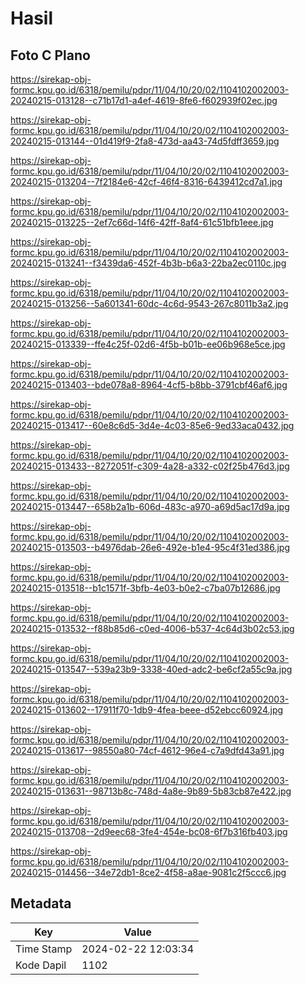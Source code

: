 # Hasil

## Foto C Plano

https://sirekap-obj-formc.kpu.go.id/6318/pemilu/pdpr/11/04/10/20/02/1104102002003-20240215-013128--c71b17d1-a4ef-4619-8fe6-f602939f02ec.jpg

https://sirekap-obj-formc.kpu.go.id/6318/pemilu/pdpr/11/04/10/20/02/1104102002003-20240215-013144--01d419f9-2fa8-473d-aa43-74d5fdff3659.jpg

https://sirekap-obj-formc.kpu.go.id/6318/pemilu/pdpr/11/04/10/20/02/1104102002003-20240215-013204--7f2184e6-42cf-46f4-8316-6439412cd7a1.jpg

https://sirekap-obj-formc.kpu.go.id/6318/pemilu/pdpr/11/04/10/20/02/1104102002003-20240215-013225--2ef7c66d-14f6-42ff-8af4-61c51bfb1eee.jpg

https://sirekap-obj-formc.kpu.go.id/6318/pemilu/pdpr/11/04/10/20/02/1104102002003-20240215-013241--f3439da6-452f-4b3b-b6a3-22ba2ec0110c.jpg

https://sirekap-obj-formc.kpu.go.id/6318/pemilu/pdpr/11/04/10/20/02/1104102002003-20240215-013256--5a601341-60dc-4c6d-9543-267c8011b3a2.jpg

https://sirekap-obj-formc.kpu.go.id/6318/pemilu/pdpr/11/04/10/20/02/1104102002003-20240215-013339--ffe4c25f-02d6-4f5b-b01b-ee06b968e5ce.jpg

https://sirekap-obj-formc.kpu.go.id/6318/pemilu/pdpr/11/04/10/20/02/1104102002003-20240215-013403--bde078a8-8964-4cf5-b8bb-3791cbf46af6.jpg

https://sirekap-obj-formc.kpu.go.id/6318/pemilu/pdpr/11/04/10/20/02/1104102002003-20240215-013417--60e8c6d5-3d4e-4c03-85e6-9ed33aca0432.jpg

https://sirekap-obj-formc.kpu.go.id/6318/pemilu/pdpr/11/04/10/20/02/1104102002003-20240215-013433--8272051f-c309-4a28-a332-c02f25b476d3.jpg

https://sirekap-obj-formc.kpu.go.id/6318/pemilu/pdpr/11/04/10/20/02/1104102002003-20240215-013447--658b2a1b-606d-483c-a970-a69d5ac17d9a.jpg

https://sirekap-obj-formc.kpu.go.id/6318/pemilu/pdpr/11/04/10/20/02/1104102002003-20240215-013503--b4976dab-26e6-492e-b1e4-95c4f31ed386.jpg

https://sirekap-obj-formc.kpu.go.id/6318/pemilu/pdpr/11/04/10/20/02/1104102002003-20240215-013518--b1c1571f-3bfb-4e03-b0e2-c7ba07b12686.jpg

https://sirekap-obj-formc.kpu.go.id/6318/pemilu/pdpr/11/04/10/20/02/1104102002003-20240215-013532--f88b85d6-c0ed-4006-b537-4c64d3b02c53.jpg

https://sirekap-obj-formc.kpu.go.id/6318/pemilu/pdpr/11/04/10/20/02/1104102002003-20240215-013547--539a23b9-3338-40ed-adc2-be6cf2a55c9a.jpg

https://sirekap-obj-formc.kpu.go.id/6318/pemilu/pdpr/11/04/10/20/02/1104102002003-20240215-013602--17911f70-1db9-4fea-beee-d52ebcc60924.jpg

https://sirekap-obj-formc.kpu.go.id/6318/pemilu/pdpr/11/04/10/20/02/1104102002003-20240215-013617--98550a80-74cf-4612-96e4-c7a9dfd43a91.jpg

https://sirekap-obj-formc.kpu.go.id/6318/pemilu/pdpr/11/04/10/20/02/1104102002003-20240215-013631--98713b8c-748d-4a8e-9b89-5b83cb87e422.jpg

https://sirekap-obj-formc.kpu.go.id/6318/pemilu/pdpr/11/04/10/20/02/1104102002003-20240215-013708--2d9eec68-3fe4-454e-bc08-6f7b316fb403.jpg

https://sirekap-obj-formc.kpu.go.id/6318/pemilu/pdpr/11/04/10/20/02/1104102002003-20240215-014456--34e72db1-8ce2-4f58-a8ae-9081c2f5ccc6.jpg


## Metadata

| Key        | Value               |
| ---------- | ------------------- |
| Time Stamp | 2024-02-22 12:03:34 |
| Kode Dapil | 1102                |



